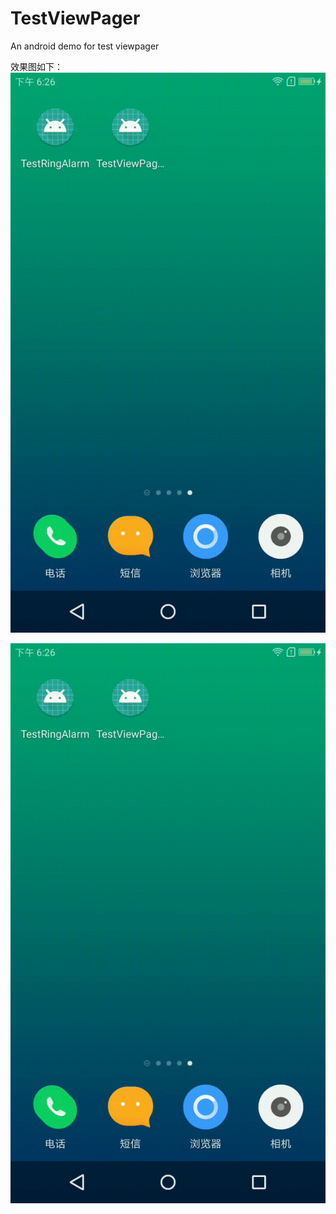 # TestViewPager
An android demo for test viewpager

效果图如下：
![image](https://github.com/ytuglt/TestViewPager/blob/master/images/show.gif)

![image](https://github.com/ytuglt/TestViewPager/blob/master/images/show.gif)
